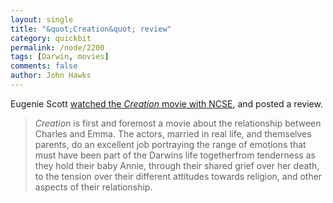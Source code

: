 ```yaml
---
layout: single 
title: "&quot;Creation&quot; review" 
category: quickbit
permalink: /node/2200
tags: [Darwin, movies] 
comments: false 
author: John Hawks 
---
```


Eugenie Scott <a href="http://pandasthumb.org/archives/2009/09/eugenie-scott-r.html#more">watched the <i>Creation</i> movie with NCSE</a>, and posted a review. 

<blockquote><i>Creation</i> is first and foremost a movie about the relationship between Charles and Emma. The actors, married in real life, and themselves parents, do an excellent job portraying the range of emotions that must have been part of the Darwins life togetherfrom tenderness as they hold their baby Annie, through their shared grief over her death, to the tension over their different attitudes towards religion, and other aspects of their relationship.</blockquote>

